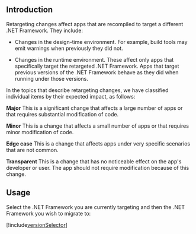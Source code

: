 ## Introduction
Retargeting changes affect apps that are recompiled to target a different .NET Framework. They include:

* Changes in the design-time environment. For example, build tools may emit warnings when previously they did not.

* Changes in the runtime environment. These affect only apps that specifically target the retargeted .NET Framework. Apps that target previous versions of the .NET Framework behave as they did when running under those versions.

In the topics that describe retargeting changes, we have classified individual items by their expected impact, as follows:

**Major**
This is a significant change that affects a large number of apps or that requires substantial modification of code.

**Minor**
This is a change that affects a small number of apps or that requires minor modification of code.

**Edge case**
This is a change that affects apps under very specific scenarios that are not common.

**Transparent**
This is a change that has no noticeable effect on the app's developer or user. The app should not require modification because of this change.

## Usage
Select the .NET Framework you are currently targeting and then the .NET Framework you wish to migrate to:

[!include[versionSelector](./versionselector.md)]

